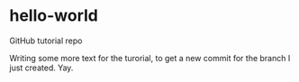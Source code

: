 hello-world
===========

GitHub tutorial repo

Writing some more text for the turorial, to get a new commit for the branch I just created. Yay. 
